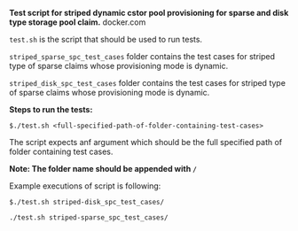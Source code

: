 **Test script for striped dynamic cstor pool provisioning for sparse and disk type storage pool claim.**
docker.com

```test.sh``` is the script that should be used to run tests.

```striped_sparse_spc_test_cases``` folder contains the test cases for striped type of sparse claims whose provisioning mode is dynamic.

```striped_disk_spc_test_cases``` folder contains the test cases for striped type of sparse claims whose provisioning mode is dynamic.

**Steps to run the tests:**

```$./test.sh <full-specified-path-of-folder-containing-test-cases>```

The script expects anf argument which should be the full specified path of folder containing test cases.

**Note: The folder name should be appended with `/`**

Example executions of script is following:

```$./test.sh striped-disk_spc_test_cases/```

```./test.sh striped-sparse_spc_test_cases/```



